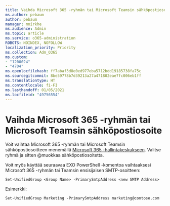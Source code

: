```yaml
---
title: Vaihda Microsoft 365 -ryhmän tai Microsoft Teamsin sähköpostiosoite
ms.author: pebaum
author: pebaum
manager: mnirkhe
ms.audience: Admin
ms.topic: article
ms.service: o365-administration
ROBOTS: NOINDEX, NOFOLLOW
localization_priority: Priority
ms.collection: Adm_O365
ms.custom:
- "1200024"
- "4704"
ms.openlocfilehash: ff7abaf3d8e0ed977eba5712bdd19185738fa75c
ms.sourcegitcommit: 8be59778b7d39213a27a471802eae7fc006eb1ff
ms.translationtype: HT
ms.contentlocale: fi-FI
ms.lasthandoff: 01/05/2021
ms.locfileid: "49756554"
---
```

# <a name="change-email-address-of-a-microsoft-365-group-or-microsoft-teams"></a>Vaihda Microsoft 365 -ryhmän tai Microsoft Teamsin sähköpostiosoite

Voit vaihtaa Microsoft 365 -ryhmän tai Microsoft Teamsin sähköpostiosoitteen menemällä [Microsoft 365 -hallintakeskukseen](https://admin.microsoft.com/). Valitse ryhmä ja sitten @muokkaa sähköpostiosoitetta.

Voit myös käyttää seuraavaa EXO PowerShell -komentoa vaihtaaksesi Microsoft 365 -ryhmän tai Teamsin ensisijaisen SMTP-osoitteen:

`Set-UnifiedGroup <Group Name> -PrimarySmtpAddress <new SMTP Address>`

Esimerkki:

`Set-UnifiedGroup Marketing -PrimarySmtpAddress marketing@contoso.com`
